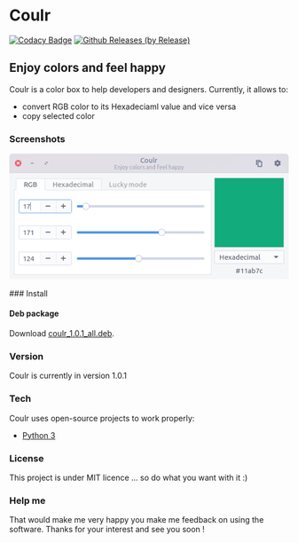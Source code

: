 # Coulr

[![Codacy Badge](https://api.codacy.com/project/badge/Grade/4c173929259648e19e883f465fb6c64b)](https://www.codacy.com/app/hugo-posnic/Coulr?utm_source=github.com&amp;utm_medium=referral&amp;utm_content=Huluti/Coulr&amp;utm_campaign=Badge_Grade)
[![Github Releases (by Release)](https://img.shields.io/github/downloads/Huluti/Coulr/v1.0.1/total.svg?maxAge=2592000)]()

## Enjoy colors and feel happy

Coulr is a color box to help developers and designers. Currently, it allows to:
  - convert RGB color to its Hexadeciaml value and vice versa
  - copy selected color

### Screenshots

![alt tag](coulr_screenshoot.png)

### Install

#### Deb package

Download [coulr_1.0.1_all.deb](https://github.com/Huluti/Coulr/releases/download/v1.0.1/coulr_1.0.1_all.deb).

### Version

Coulr is currently in version 1.0.1

### Tech

Coulr uses open-source projects to work properly:

* [Python 3](https://www.python.org/)

### License

This project is under MIT licence ... so do what you want with it :)

### Help me

That would make me very happy you make me feedback on using the software.
Thanks for your interest and see you soon !
